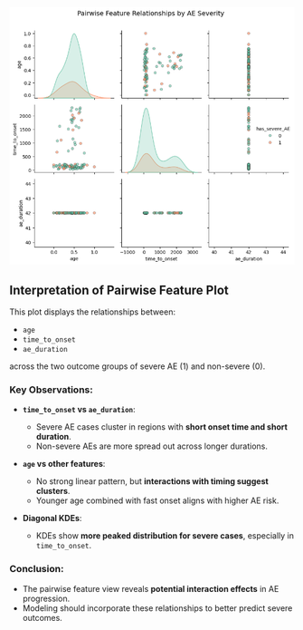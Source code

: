 
![Feature Pairplot](../plots/feature_pairplot.png)

## Interpretation of Pairwise Feature Plot

This plot displays the relationships between:
- `age`
- `time_to_onset`
- `ae_duration`

across the two outcome groups of severe AE (1) and non-severe (0).

### Key Observations:

- **`time_to_onset` vs `ae_duration`**:
  - Severe AE cases cluster in regions with **short onset time and short duration**.
  - Non-severe AEs are more spread out across longer durations.

- **`age` vs other features**:
  - No strong linear pattern, but **interactions with timing suggest clusters**.
  - Younger age combined with fast onset aligns with higher AE risk.

- **Diagonal KDEs**:
  - KDEs show **more peaked distribution for severe cases**, especially in `time_to_onset`.

### Conclusion:

- The pairwise feature view reveals **potential interaction effects** in AE progression.
- Modeling should incorporate these relationships to better predict severe outcomes.
